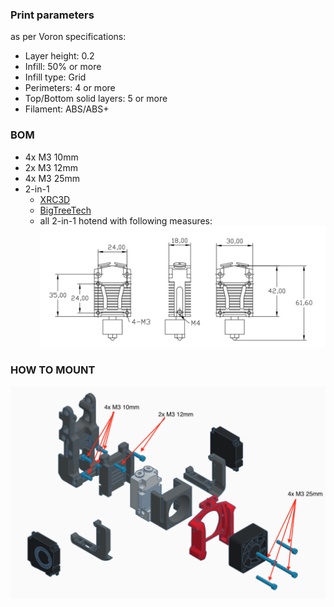### Print parameters

as per Voron specifications:

- Layer height: 0.2
- Infill: 50% or more
- Infill type: Grid
- Perimeters: 4 or more
- Top/Bottom solid layers: 5 or more
- Filament: ABS/ABS+

### BOM
- 4x M3 10mm
- 2x M3 12mm
- 4x M3 25mm
- 2-in-1 
	- [XRC3D](https://www.aliexpress.com/item/4000144309973.html?spm=a2g0o.productlist.0.0.d96a1cfc8By656&algo_pvid=bfa1ceb4-bb52-487d-9ded-e7c3406e4ad2&algo_expid=bfa1ceb4-bb52-487d-9ded-e7c3406e4ad2-2&btsid=0b0a0ac215846237395562386ef4af&ws_ab_test=searchweb0_0,searchweb201602_,searchweb201603_)
	- [BigTreeTech](https://www.aliexpress.com/item/4000105475050.html?spm=a2g0o.productlist.0.0.3e373f27Pe4PEl&algo_pvid=ab759f7b-bc09-46ec-a78b-56c1c043dad4&algo_expid=ab759f7b-bc09-46ec-a78b-56c1c043dad4-14&btsid=0b0a0ae215846237749291496e7bab&ws_ab_test=searchweb0_0,searchweb201602_,searchweb201603_)
	- all 2-in-1 hotend with following measures:
	![1](./images/measures.png?raw=true "")


### HOW TO MOUNT

![2](./images/Mouting_Scheme.png?raw=true "")
